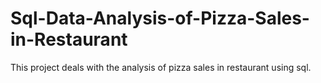 # Sql-Data-Analysis-of-Pizza-Sales-in-Restaurant
This project deals with the analysis of pizza sales in restaurant using sql.
